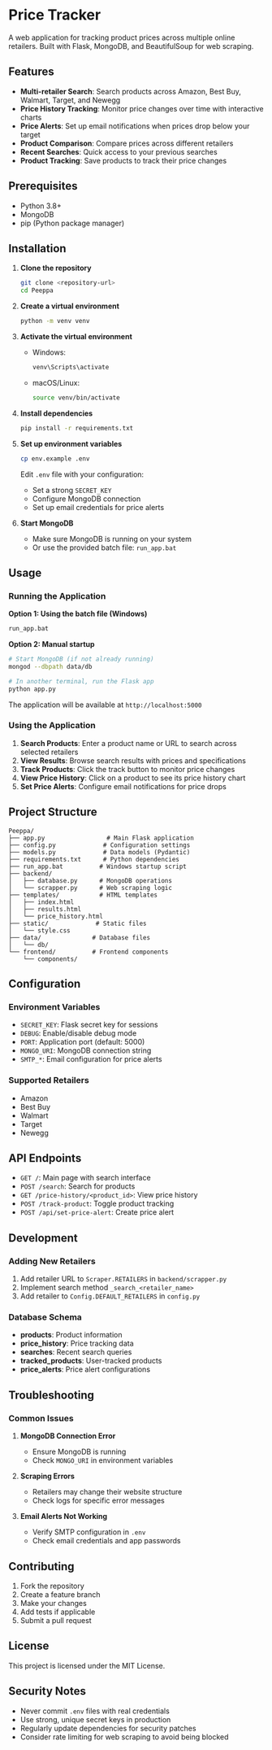# Price Tracker

A web application for tracking product prices across multiple online retailers. Built with Flask, MongoDB, and BeautifulSoup for web scraping.

## Features

- **Multi-retailer Search**: Search products across Amazon, Best Buy, Walmart, Target, and Newegg
- **Price History Tracking**: Monitor price changes over time with interactive charts
- **Price Alerts**: Set up email notifications when prices drop below your target
- **Product Comparison**: Compare prices across different retailers
- **Recent Searches**: Quick access to your previous searches
- **Product Tracking**: Save products to track their price changes

## Prerequisites

- Python 3.8+
- MongoDB
- pip (Python package manager)

## Installation

1. **Clone the repository**
   ```bash
   git clone <repository-url>
   cd Peeppa
   ```

2. **Create a virtual environment**
   ```bash
   python -m venv venv
   ```

3. **Activate the virtual environment**
   - Windows:
     ```bash
     venv\Scripts\activate
     ```
   - macOS/Linux:
     ```bash
     source venv/bin/activate
     ```

4. **Install dependencies**
   ```bash
   pip install -r requirements.txt
   ```

5. **Set up environment variables**
   ```bash
   cp env.example .env
   ```
   Edit `.env` file with your configuration:
   - Set a strong `SECRET_KEY`
   - Configure MongoDB connection
   - Set up email credentials for price alerts

6. **Start MongoDB**
   - Make sure MongoDB is running on your system
   - Or use the provided batch file: `run_app.bat`

## Usage

### Running the Application

**Option 1: Using the batch file (Windows)**
```bash
run_app.bat
```

**Option 2: Manual startup**
```bash
# Start MongoDB (if not already running)
mongod --dbpath data/db

# In another terminal, run the Flask app
python app.py
```

The application will be available at `http://localhost:5000`

### Using the Application

1. **Search Products**: Enter a product name or URL to search across selected retailers
2. **View Results**: Browse search results with prices and specifications
3. **Track Products**: Click the track button to monitor price changes
4. **View Price History**: Click on a product to see its price history chart
5. **Set Price Alerts**: Configure email notifications for price drops

## Project Structure

```
Peeppa/
├── app.py                 # Main Flask application
├── config.py             # Configuration settings
├── models.py             # Data models (Pydantic)
├── requirements.txt      # Python dependencies
├── run_app.bat          # Windows startup script
├── backend/
│   ├── database.py      # MongoDB operations
│   └── scrapper.py      # Web scraping logic
├── templates/           # HTML templates
│   ├── index.html
│   ├── results.html
│   └── price_history.html
├── static/             # Static files
│   └── style.css
├── data/              # Database files
│   └── db/
└── frontend/          # Frontend components
    └── components/
```

## Configuration

### Environment Variables

- `SECRET_KEY`: Flask secret key for sessions
- `DEBUG`: Enable/disable debug mode
- `PORT`: Application port (default: 5000)
- `MONGO_URI`: MongoDB connection string
- `SMTP_*`: Email configuration for price alerts

### Supported Retailers

- Amazon
- Best Buy
- Walmart
- Target
- Newegg

## API Endpoints

- `GET /`: Main page with search interface
- `POST /search`: Search for products
- `GET /price-history/<product_id>`: View price history
- `POST /track-product`: Toggle product tracking
- `POST /api/set-price-alert`: Create price alert

## Development

### Adding New Retailers

1. Add retailer URL to `Scraper.RETAILERS` in `backend/scrapper.py`
2. Implement search method `_search_<retailer_name>`
3. Add retailer to `Config.DEFAULT_RETAILERS` in `config.py`

### Database Schema

- **products**: Product information
- **price_history**: Price tracking data
- **searches**: Recent search queries
- **tracked_products**: User-tracked products
- **price_alerts**: Price alert configurations

## Troubleshooting

### Common Issues

1. **MongoDB Connection Error**
   - Ensure MongoDB is running
   - Check `MONGO_URI` in environment variables

2. **Scraping Errors**
   - Retailers may change their website structure
   - Check logs for specific error messages

3. **Email Alerts Not Working**
   - Verify SMTP configuration in `.env`
   - Check email credentials and app passwords

## Contributing

1. Fork the repository
2. Create a feature branch
3. Make your changes
4. Add tests if applicable
5. Submit a pull request

## License

This project is licensed under the MIT License.

## Security Notes

- Never commit `.env` files with real credentials
- Use strong, unique secret keys in production
- Regularly update dependencies for security patches
- Consider rate limiting for web scraping to avoid being blocked 